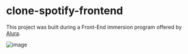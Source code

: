 # clone-spotify-frontend

This project was built during a Front-End immersion program offered by [Alura](https://www.alura.com.br/).

![image](https://github.com/user-attachments/assets/5049be2c-a77d-41fc-8a73-16821effdd7c)
